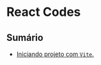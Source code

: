 # React Codes

## Sumário

- [Iniciando projeto com `Vite`.](https://github.com/systemboys/React_Codes/tree/main/Iniciando%20projeto#react-codes--iniciando-projeto "Iniciando projeto com `Vite`.")


